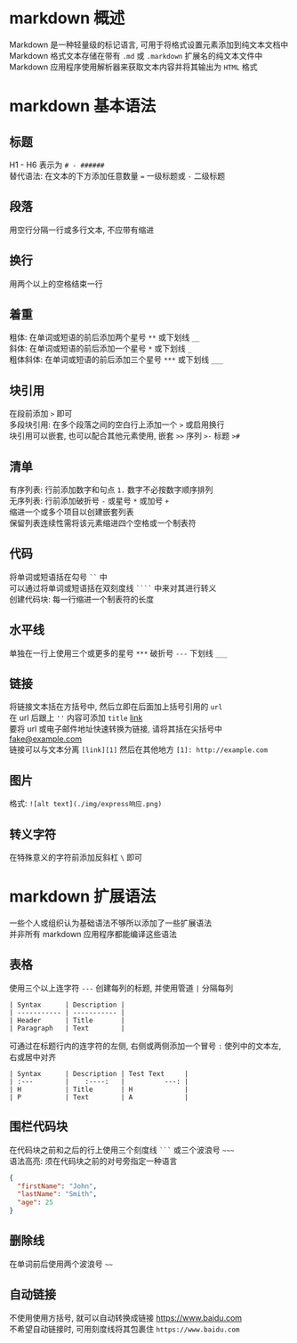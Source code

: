 # markdown 概述

Markdown 是一种轻量级的标记语言, 可用于将格式设置元素添加到纯文本文档中  
Markdown 格式文本存储在带有 `.md` 或 `.markdown` 扩展名的纯文本文件中  
Markdown 应用程序使用解析器来获取文本内容并将其输出为 `HTML` 格式  

# markdown 基本语法

**标题**
--------

H1 - H6 表示为 `# - ######`  
替代语法: 在文本的下方添加任意数量 `=` 一级标题或 `-` 二级标题

**段落**
--------

用空行分隔一行或多行文本, 不应带有缩进

**换行**
--------

用两个以上的空格结束一行

**着重**
--------

粗体: 在单词或短语的前后添加两个星号 `**` 或下划线 `__`  
斜体: 在单词或短语的前后添加一个星号 `*` 或下划线 `_`  
粗体斜体: 在单词或短语的前后添加三个星号 `***` 或下划线 `___`

**块引用**
----------

在段前添加 `>` 即可  
多段块引用: 在多个段落之间的空白行上添加一个 `>` 或启用换行  
块引用可以嵌套, 也可以配合其他元素使用, 嵌套 `>>` 序列 `>-` 标题 `>#`

**清单**
--------

有序列表: 行前添加数字和句点 `1.` 数字不必按数字顺序排列  
无序列表: 行前添加破折号 `-` 或星号 `*` 或加号 `+`  
缩进一个或多个项目以创建嵌套列表  
保留列表连续性需将该元素缩进四个空格或一个制表符

**代码**
--------

将单词或短语括在勾号 ` `` ` 中  
可以通过将单词或短语括在双刻度线 ` ```` ` 中来对其进行转义  
创建代码块: 每一行缩进一个制表符的长度

**水平线**
----------

单独在一行上使用三个或更多的星号 `***` 破折号 `---` 下划线 `___`

**链接**
--------

将链接文本括在方括号中, 然后立即在后面加上括号引用的 `url`  
在 url 后跟上 `''` 内容可添加 `title` [link](href 'test')  
要将 url 或电子邮件地址快速转换为链接, 请将其括在尖括号中 <fake@example.com>  
链接可以与文本分离 `[link][1]` 然后在其他地方 `[1]: http://example.com`

**图片**
--------

格式: `![alt text](./img/express响应.png)`  


**转义字符**
------------

在特殊意义的字符前添加反斜杠 `\` 即可

# markdown 扩展语法

一些个人或组织认为基础语法不够所以添加了一些扩展语法  
并非所有 markdown 应用程序都能编译这些语法


**表格**
--------

使用三个以上连字符 `---` 创建每列的标题, 并使用管道 `|` 分隔每列

	| Syntax      | Description |
	| ----------- | ----------- |
	| Header      | Title       |
	| Paragraph   | Text        |

可通过在标题行内的连字符的左侧, 右侧或两侧添加一个冒号 `:` 使列中的文本左, 右或居中对齐

	| Syntax      | Description | Test Text     |
	| :---        |    :----:   |          ---: |
	| H           | Title       | H             |
	| P           | Text        | A             |

**围栏代码块**
--------------

在代码块之前和之后的行上使用三个刻度线 ` ``` ` 或三个波浪号 `~~~`  
语法高亮: 须在代码块之前的对号旁指定一种语言

```json
{
  "firstName": "John",
  "lastName": "Smith",
  "age": 25
}
```

**删除线**
----------

在单词前后使用两个波浪号 `~~`

**自动链接**
------------

不使用使用方括号, 就可以自动转换成链接 https://www.baidu.com  
不希望自动链接时, 可用刻度线将其包裹住 `https://www.baidu.com`